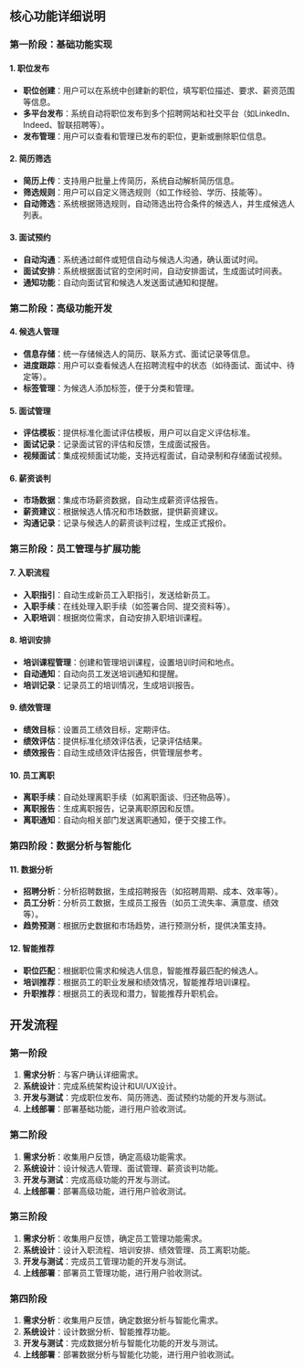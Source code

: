 ## 核心功能详细说明

### 第一阶段：基础功能实现

#### 1. 职位发布

- **职位创建**：用户可以在系统中创建新的职位，填写职位描述、要求、薪资范围等信息。
- **多平台发布**：系统自动将职位发布到多个招聘网站和社交平台（如LinkedIn、Indeed、智联招聘等）。
- **发布管理**：用户可以查看和管理已发布的职位，更新或删除职位信息。

#### 2. 简历筛选

- **简历上传**：支持用户批量上传简历，系统自动解析简历信息。
- **筛选规则**：用户可以自定义筛选规则（如工作经验、学历、技能等）。
- **自动筛选**：系统根据筛选规则，自动筛选出符合条件的候选人，并生成候选人列表。

#### 3. 面试预约

- **自动沟通**：系统通过邮件或短信自动与候选人沟通，确认面试时间。
- **面试安排**：系统根据面试官的空闲时间，自动安排面试，生成面试时间表。
- **通知功能**：自动向面试官和候选人发送面试通知和提醒。

### 第二阶段：高级功能开发

#### 4. 候选人管理

- **信息存储**：统一存储候选人的简历、联系方式、面试记录等信息。
- **进度跟踪**：用户可以查看候选人在招聘流程中的状态（如待面试、面试中、待定等）。
- **标签管理**：为候选人添加标签，便于分类和管理。

#### 5. 面试管理

- **评估模板**：提供标准化面试评估模板，用户可以自定义评估标准。
- **面试记录**：记录面试官的评估和反馈，生成面试报告。
- **视频面试**：集成视频面试功能，支持远程面试，自动录制和存储面试视频。

#### 6. 薪资谈判

- **市场数据**：集成市场薪资数据，自动生成薪资评估报告。
- **薪资建议**：根据候选人情况和市场数据，提供薪资建议。
- **沟通记录**：记录与候选人的薪资谈判过程，生成正式报价。

### 第三阶段：员工管理与扩展功能

#### 7. 入职流程

- **入职指引**：自动生成新员工入职指引，发送给新员工。
- **入职手续**：在线处理入职手续（如签署合同、提交资料等）。
- **入职培训**：根据岗位需求，自动安排入职培训课程。

#### 8. 培训安排

- **培训课程管理**：创建和管理培训课程，设置培训时间和地点。
- **自动通知**：自动向员工发送培训通知和提醒。
- **培训记录**：记录员工的培训情况，生成培训报告。

#### 9. 绩效管理

- **绩效目标**：设置员工绩效目标，定期评估。
- **绩效评估**：提供标准化绩效评估表，记录评估结果。
- **绩效报告**：自动生成绩效评估报告，供管理层参考。

#### 10. 员工离职

- **离职手续**：自动处理离职手续（如离职面谈、归还物品等）。
- **离职报告**：生成离职报告，记录离职原因和反馈。
- **离职通知**：自动向相关部门发送离职通知，便于交接工作。

### 第四阶段：数据分析与智能化

#### 11. 数据分析

- **招聘分析**：分析招聘数据，生成招聘报告（如招聘周期、成本、效率等）。
- **员工分析**：分析员工数据，生成员工报告（如员工流失率、满意度、绩效等）。
- **趋势预测**：根据历史数据和市场趋势，进行预测分析，提供决策支持。

#### 12. 智能推荐

- **职位匹配**：根据职位需求和候选人信息，智能推荐最匹配的候选人。
- **培训推荐**：根据员工的职业发展和绩效情况，智能推荐培训课程。
- **升职推荐**：根据员工的表现和潜力，智能推荐升职机会。

## 开发流程

### 第一阶段

1. **需求分析**：与客户确认详细需求。
2. **系统设计**：完成系统架构设计和UI/UX设计。
3. **开发与测试**：完成职位发布、简历筛选、面试预约功能的开发与测试。
4. **上线部署**：部署基础功能，进行用户验收测试。

### 第二阶段

1. **需求分析**：收集用户反馈，确定高级功能需求。
2. **系统设计**：设计候选人管理、面试管理、薪资谈判功能。
3. **开发与测试**：完成高级功能的开发与测试。
4. **上线部署**：部署高级功能，进行用户验收测试。

### 第三阶段

1. **需求分析**：收集用户反馈，确定员工管理功能需求。
2. **系统设计**：设计入职流程、培训安排、绩效管理、员工离职功能。
3. **开发与测试**：完成员工管理功能的开发与测试。
4. **上线部署**：部署员工管理功能，进行用户验收测试。

### 第四阶段

1. **需求分析**：收集用户反馈，确定数据分析与智能化需求。
2. **系统设计**：设计数据分析、智能推荐功能。
3. **开发与测试**：完成数据分析与智能化功能的开发与测试。
4. **上线部署**：部署数据分析与智能化功能，进行用户验收测试。
